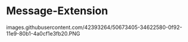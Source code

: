 # Message-Extension
images.githubusercontent.com/42393264/50673405-34622580-0f92-11e9-80b1-4a0cf1e3fb20.PNG
